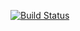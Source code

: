 [![Build Status](https://travis-ci.org/ivyleavedtoadflax/R_presentation.svg?branch=master)](https://travis-ci.org/ivyleavedtoadflax/R_presentation)
